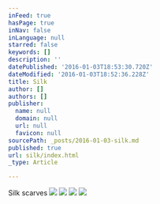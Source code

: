 ```yaml
---
inFeed: true
hasPage: true
inNav: false
inLanguage: null
starred: false
keywords: []
description: ''
datePublished: '2016-01-03T18:53:30.720Z'
dateModified: '2016-01-03T18:52:36.228Z'
title: Silk
author: []
authors: []
publisher:
  name: null
  domain: null
  url: null
  favicon: null
sourcePath: _posts/2016-01-03-silk.md
published: true
url: silk/index.html
_type: Article

---
```

Silk scarves
![](https://the-grid-user-content.s3-us-west-2.amazonaws.com/4801c3ea-5bc3-4856-bb3e-4b06b3a940ce.jpg)
![](https://the-grid-user-content.s3-us-west-2.amazonaws.com/8a2f611b-3eee-4ff4-8e25-ccb0814a7b1b.jpg)
![](https://the-grid-user-content.s3-us-west-2.amazonaws.com/05d67e31-7490-4eff-b5f5-5e61dcb5291d.jpg)
![](https://the-grid-user-content.s3-us-west-2.amazonaws.com/42dd32b0-8b00-4281-99c6-211e03954eea.jpg)